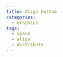 ```yaml
---
title: Align bottom
categories:
  - Graphics
tags:
  - space
  - align
  - distribute
---
```

